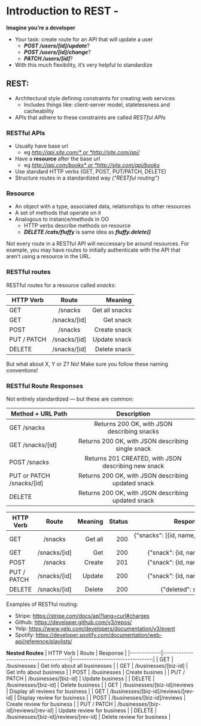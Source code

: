 # Introduction to REST -

**Imagine you’re a developer**
- Your task: create route for an API that will update a user
    - ***POST /users/[id]/update***?
    - ***POST /users/[id]/change***?
    - ***PATCH /users/[id]***?
- With this much flexibility, it’s very helpful to standardize

## REST:
- Architectural style defining constraints for creating web services
    - Includes things like: client-server model, statelessness and cacheability
- APIs that adhere to these constraints are called *RESTful APIs*

### RESTful APIs
- Usually have base url
    - eg *http://api.site.com/* or *http://site.com/api/*
- Have a **resource** after the base url
    - eg *http://api.com/books* or *http://site.com/api/books*
- Use standard HTTP verbs (GET, POST, PUT/PATCH, DELETE)
- Structure routes in a standardized way *(“RESTful routing”)*

### Resource
- An object with a type, associated data, relationships to other resources
- A set of methods that operate on it
- Analogous to instance/methods in OO
    - HTTP verbs describe methods on resource
    - ***DELETE /cats/fluffy*** is same idea as ***fluffy.delete()***

Not every route in a RESTful API will neccessary be around resources. For example, you may have routes to initially authenticate with the API that aren’t using a resource in the URL.

### RESTful routes
RESTful routes for a resource called *snacks*:

| HTTP Verb   | Route        | Meaning        |
| ------------|:------------:|---------------:|
| GET         | /snacks      | Get all snacks |
| GET         | /snacks/[id] | Get snack      |
| POST        | /snacks      | Create snack   |
| PUT / PATCH | /snacks/[id] | Update snack   |
| DELETE      | /snacks/[id] | Delete snack   |

But what about X, Y or Z?
No! Make sure you follow these naming conventions!

### RESTful Route Responses
Not entirely standardized — but these are common:

|  Method + URL Path         |  Description                                          |
| ---------------------------|:-----------------------------------------------------:|
| GET /snacks                | Returns 200 OK, with JSON describing snacks           |
| GET /snacks/[id]           | Returns 200 OK, with JSON describing single snack     |
| POST /snacks               | Returns 201 CREATED, with JSON describing new snack   |
| PUT or PATCH /snacks/[id]  | Returns 200 OK, with JSON describing updated snack    |
| DELETE                     | Returns 200 OK, with JSON describing updated snack    |

| HTTP Verb   | Route        | Meaning | Status | Response JSON                        |
| ------------|:------------:|--------:|-------:|-------------------------------------:|
| GET         | /snacks      | Get all | 200    | {"snacks": [{id, name, cals}, ...] } |
| GET         | /snacks/[id] | Get     | 200    | {"snack": {id, name, cals}}          |
| POST        | /snacks      | Create  | 201    | {"snack": {id, name, cals}}          |
| PUT / PATCH | /snacks/[id] | Update  | 200    | {"snack": {id, name, cals}}          |
| DELETE      | /snacks/[id] | Delete  | 200    | {"deleted": snack-id}                |

Examples of RESTful routing:
- Stripe: https://stripe.com/docs/api?lang=curl#charges
- Github: https://developer.github.com/v3/repos/
- Yelp: https://www.yelp.com/developers/documentation/v3/event
- Spotify: https://developer.spotify.com/documentation/web-api/reference/playlists/


**Nested Routes**
| HTTP Verb   | Route                                  | Response                         |
|-------------|:--------------------------------------:|---------------------------------:|
| GET         | /businesses                            | Get info about all businesses    |
| GET         | /businesses/[biz-id]                   | Get info about business          |
| POST        | /businesses                            | Create busines                   |
| PUT / PATCH | /businesses/[biz-id]                   | Update business                  |
| DELETE      | /businesses/[biz-id]                   | Delete business                  |
| GET         | /businesses/[biz-id]/reviews           | Display all reviews for business |
| GET         | /businesses/[biz-id]/reviews/[rev-id]  | Display review for business      |
| POST        | /businesses/[biz-id]/reviews           | Create review for business       |
| PUT / PATCH | /businesses/[biz-id]/reviews/[rev-id]  | Update review for business       |
| DELETE      | /businesses/[biz-id]/reviews/[rev-id]  | Delete review for business       |
